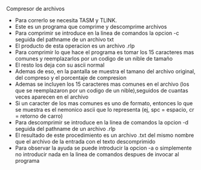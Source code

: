 Compresor de archivos
<ul>
  <li>Para correrlo se necesita TASM y TLINK.</li>
<li>Este es un programa que comprime y descomprime archivos </li>
<li>Para comprimir se introduce en la linea de comandos la opcion -c seguida del pathname de un archivo txt</li>
<li>El producto de esta operacion es un archivo .rlp</li>
<li>Para comprimir lo que hace el programa es tomar los 15 caracteres mas comunes y reemplazarlos por un codigo de un nible de tamaño</li>
<li>El resto los deja con su ascii normal</li>
<li>Ademas de eso, en la pantalla se muestra el tamano del archivo original, del compreso y el porcentaje de compresion</li>
<li>Ademas se incluyen los 15 caracteres mas comunes en el archivo (los que se reemplazaron por un codigo de un nible),seguidos de cuantas veces aparecen en el archivo</li>
<li>Si un caracter de los mas comunes es uno de formato, entonces lo que se muestra es el nemonico ascii que lo representa (ej, spc = espacio, cr = retorno de carro)</li>
<li>Para descomprimir se introduce en la linea de comandos la opcion -d seguida del pathname de un archivo .rlp </li>
<li>El resultado de este procedimiento es un archivo .txt del mismo nombre que el archivo de la entrada con el texto descomprimido</li>
<li>Para observar la ayuda se puede introducir la opcion -a o simplemente no introducir nada en la linea de comandos despues de invocar al programa</li>
 </ul>
